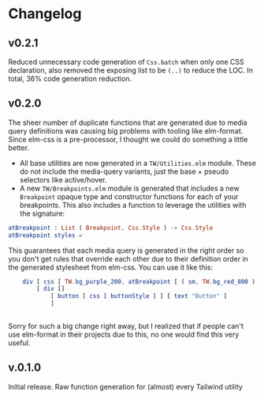 # Changelog
## v0.2.1 
Reduced unnecessary code generation of `Css.batch` when only one CSS declaration, also removed the exposing list to be `(..)` to reduce the LOC. In total, 36% code generation reduction.

## v0.2.0
The sheer number of duplicate functions that are generated due to media query definitions was causing big problems with tooling like elm-format. Since elm-css is a pre-processor, I thought we could do something a little better.

* All base utilities are now generated in a `TW/Utilities.elm` module. These do not include the media-query variants, just the base + pseudo selectors like active/hover.
* A new `TW/Breakpoints.elm` module is generated that includes a new `Breakpoint` opaque type and constructor functions for each of your breakpoints. This also includes a function to leverage the utilities with the signature:

```elm
atBreakpoint : List ( Breakpoint, Css.Style ) -> Css.Style
atBreakpoint styles =
```

This guarantees that each media query is generated in the right order so you don't get rules that override each other due to their definition order in the generated stylesheet from elm-css. You can use it like this:

```elm
    div [ css [ TW.bg_purple_200, atBreakpoint [ ( sm, TW.bg_red_800 ), ( lg, TW.bg_green_200 ) ] ] ]
        [ div []
            [ button [ css [ buttonStyle ] ] [ text "Button" ]
            ]
        
```

Sorry for such a big change right away, but I realized that if people can't use elm-format in their projects due to this, no one would find this very useful.

## v.0.1.0
Initial release. Raw function generation for (almost) every Tailwind utility